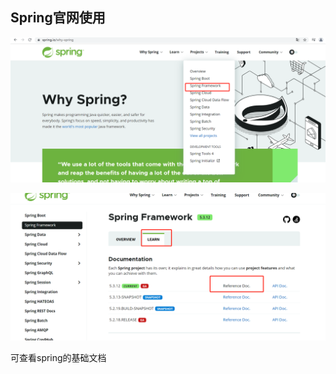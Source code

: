 ## Spring官网使用

![image-20211025230632583](img/spring官网使用/image-20211025230632583.png)

![image-20211025230721474](img/spring官网使用/image-20211025230721474.png)

可查看spring的基础文档
